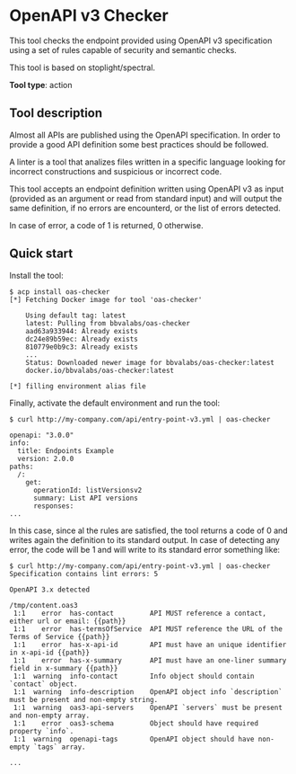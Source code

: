 # OpenAPI v3 Checker

This tool checks the endpoint provided using OpenAPI v3 specification
using a set of rules capable of security and semantic checks.

This tool is based on stoplight/spectral.

**Tool type**: action

## Tool description

Almost all APIs are published using the OpenAPI specification. In order to
provide a good API definition some best practices should be followed.

A linter is a tool that analizes files written in a specific language looking
for incorrect constructions and suspicious or incorrect code.

This tool accepts an endpoint definition written using OpenAPI v3 as input
(provided as an argument or read from standard input) and will output the same
definition, if no errors are encounterd, or the list of errors detected.

In case of error, a code of 1 is returned, 0 otherwise.

## Quick start

Install the tool:

```console
$ acp install oas-checker
[*] Fetching Docker image for tool 'oas-checker'

    Using default tag: latest
    latest: Pulling from bbvalabs/oas-checker
    aad63a933944: Already exists
    dc24e89b59ec: Already exists
    810779e0b9c3: Already exists
    ...
    Status: Downloaded newer image for bbvalabs/oas-checker:latest
    docker.io/bbvalabs/oas-checker:latest

[*] filling environment alias file
```

Finally, activate the default environment and run the tool:

```console
$ curl http://my-company.com/api/entry-point-v3.yml | oas-checker

openapi: "3.0.0"
info:
  title: Endpoints Example
  version: 2.0.0
paths:
  /:
    get:
      operationId: listVersionsv2
      summary: List API versions
      responses:
...
```

In this case, since al the rules are satisfied,
the tool returns a code of 0 and writes again the definition to its standard
output. In case of detecting any error, the code will be 1 and will write to
its standard error something like:

```console
$ curl http://my-company.com/api/entry-point-v3.yml | oas-checker
Specification contains lint errors: 5

OpenAPI 3.x detected

/tmp/content.oas3
 1:1    error  has-contact         API MUST reference a contact, either url or email: {{path}}
 1:1    error  has-termsOfService  API MUST reference the URL of the Terms of Service {{path}}
 1:1    error  has-x-api-id        API must have an unique identifier in x-api-id {{path}}
 1:1    error  has-x-summary       API must have an one-liner summary field in x-summary {{path}}
 1:1  warning  info-contact        Info object should contain `contact` object.
 1:1  warning  info-description    OpenAPI object info `description` must be present and non-empty string.
 1:1  warning  oas3-api-servers    OpenAPI `servers` must be present and non-empty array.
 1:1    error  oas3-schema         Object should have required property `info`.
 1:1  warning  openapi-tags        OpenAPI object should have non-empty `tags` array.

...
```
